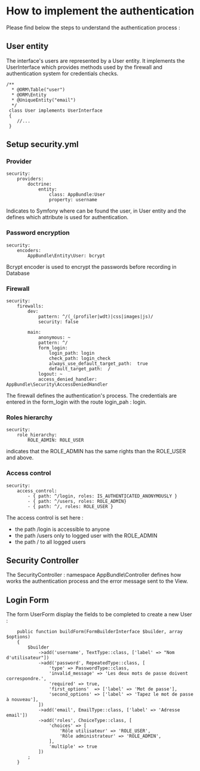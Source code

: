 # How to implement the authentication

Please find below the steps to understand the authentication process :
 
## User entity

The interface's users are represented by a User entity. It implements the UserInterface which provides methods used by the firewall and authentication system for credentials checks.

```
/**
  * @ORM\Table("user")
  * @ORM\Entity
  * @UniqueEntity("email")
  */
 class User implements UserInterface
 {
    //...
 }
```

## Setup security.yml

### Provider

```
security:
    providers:
        doctrine:
            entity:
                class: AppBundle:User
                property: username
```

Indicates to Symfony where can be found the user, in User entity and the defines which attribute is used for authentication.

### Password encryption

```
security:
    encoders:
        AppBundle\Entity\User: bcrypt
```

Bcrypt encoder is used to encrypt the passwords before recording in Database

### Firewall

```
security:
    firewalls:
        dev:
            pattern: ^/(_(profiler|wdt)|css|images|js)/
            security: false

        main:
            anonymous: ~
            pattern: ^/
            form_login:
                login_path: login
                check_path: login_check
                always_use_default_target_path:  true
                default_target_path:  /
            logout: ~
            access_denied_handler: AppBundle\Security\AccessDeniedHandler
```

The firewall defines the authentication's process. The credentials are entered in the form_login with the route login_pah : login.

### Roles hierarchy

```
security:
    role_hierarchy:
        ROLE_ADMIN: ROLE_USER
```

indicates that the ROLE_ADMIN has the same rights than the ROLE_USER and above.

### Access control

```
security:
    access_control:
        - { path: ^/login, roles: IS_AUTHENTICATED_ANONYMOUSLY }
        - { path: ^/users, roles: ROLE_ADMIN}
        - { path: ^/, roles: ROLE_USER }
```

The access control is set here :
*   the path /login is accessible to anyone
*   the path /users only to logged user with the ROLE_ADMIN
*   the path / to all logged users

## Security Controller
The SecurityController : namespace AppBundle\Controller defines how works the authentication process and the error message sent to the View. 

## Login Form
The form UserForm display the fields to be completed to create a new User :

```
    public function buildForm(FormBuilderInterface $builder, array $options)
    {
        $builder
            ->add('username', TextType::class, ['label' => "Nom d'utilisateur"])
            ->add('password', RepeatedType::class, [
                'type' => PasswordType::class,
                'invalid_message' => 'Les deux mots de passe doivent correspondre.',
                'required' => true,
                'first_options'  => ['label' => 'Mot de passe'],
                'second_options' => ['label' => 'Tapez le mot de passe à nouveau'],
            ])
            ->add('email', EmailType::class, ['label' => 'Adresse email'])
            ->add('roles', ChoiceType::class, [
                'choices' => [
                    'Rôle utilisateur' => 'ROLE_USER',
                    'Rôle administrateur' => 'ROLE_ADMIN',
                ],
                'multiple' => true
            ])
        ;
    }
```
